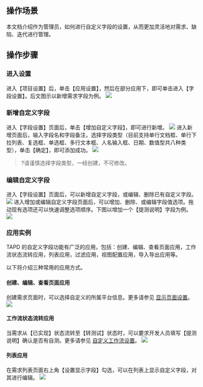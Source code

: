 ## 操作场景
本文档介绍作为管理员，如何进行自定义字段的设置，从而更加灵活地对需求、缺陷、迭代进行管理。

 

## 操作步骤
### 进入设置
进入【项目设置】后，单击【应用设置】，然后在部分应用下，即可单击进入【字段设置】。后文图示以新增需求字段为例。
![](https://main.qcloudimg.com/raw/686b495dd6b12350066c8774e75ad65e.png)


 

### 新增自定义字段
进入【字段设置】页面后，单击【增加自定义字段】，即可进行新增。
![](https://main.qcloudimg.com/raw/f455907b89b8dd9af5777ff788b7c6e0.png)
进入新增页面后，输入字段名和字段备注，选择字段类型（目前支持单行文档框、单行下拉列表、复选框、单选框、多行文本框、人名输入框、日期、数值型共八种类型），单击【确定】，即可添加成功。
![](https://main.qcloudimg.com/raw/c61c18cad80d64b2d5a88cf15d89437c.png)

>?请谨慎选择字段类型，一经创建，不可修改。

 

### 编辑自定义字段
进入【字段设置】页面后，可以新增自定义字段，或编辑、删除已有自定义字段。
![](https://main.qcloudimg.com/raw/e861e3ca094ee5ab23f07916157fae32.png)
进入增加或编辑自定义字段页面后，可以增加、删除、或编辑字段值选项。拖动现有选项还可以快速调整选项顺序。下图以增加一个【提测说明】字段为例。
![](https://main.qcloudimg.com/raw/8a931947c30120b0e65afff3d72fdd4a.png)


 

### 应用实例
TAPD 的自定义字段功能有广泛的应用，包括：创建、编辑、查看页面应用，工作流状态流转应用，列表应用，过滤应用，视图配置应用，导入导出应用等。

以下将介绍三种常用的应用方式。

 

#### 创建、编辑、查看页面应用
创建需求页面时，可以选择自定义的所属平台信息。更多请参见 [显示页面设置](https://cloud.tencent.com/document/product/624/11426)。
![](https://main.qcloudimg.com/raw/36a8401753d07a7dae4810a9691d0cfe.png)


#### 工作流状态流转应用
当需求从【已实现】状态流转至【转测试】状态时，可以要求开发人员填写【提测说明】确认是否有自测。更多请参见 [自定义工作流设置](https://cloud.tencent.com/document/product/624/11424)。
![](https://main.qcloudimg.com/raw/928db8b3c8e15dcae503c5fef5096745.png)


 

#### 列表应用
在需求列表页面右上角【设置显示字段】勾选，可以在列表上显示自定义字段，对其进行编辑。
![](https://main.qcloudimg.com/raw/ac591c19abc1e966fef779f4f33b0565.png)



 
